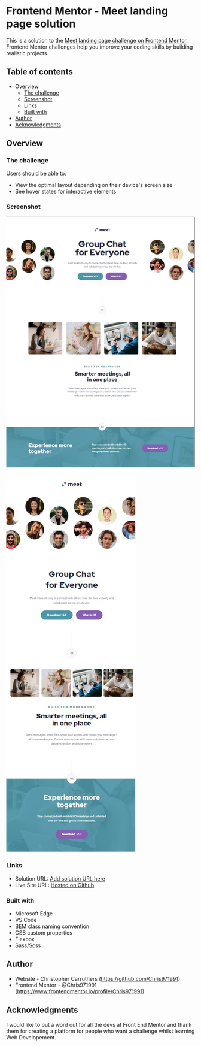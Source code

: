 # Frontend Mentor - Meet landing page solution

This is a solution to the [Meet landing page challenge on Frontend Mentor](https://www.frontendmentor.io/challenges/meet-landing-page-rbTDS6OUR). Frontend Mentor challenges help you improve your coding skills by building realistic projects.

## Table of contents

- [Overview](#overview)
  - [The challenge](#the-challenge)
  - [Screenshot](#screenshot)
  - [Links](#links)
  - [Built with](#built-with)
- [Author](#author)
- [Acknowledgments](#acknowledgments)

## Overview

### The challenge

Users should be able to:

- View the optimal layout depending on their device's screen size
- See hover states for interactive elements

### Screenshot

![Desktop](./assets/Screenshot_1.jpg)
![Tablet/Mobile](./assets/Screenshot_2.jpg)

### Links

- Solution URL: [Add solution URL here](https://your-solution-url.com)
- Live Site URL: [Hosted on Github](https://chris971991.github.io/meet-landing-page/)

### Built with

- Microsoft Edge
- VS Code
- BEM class naming convention
- CSS custom properties
- Flexbox
- Sass/Scss

## Author

- Website - Christopher Carruthers (https://github.com/Chris971991)
- Frontend Mentor - @Chris971991 (https://www.frontendmentor.io/profile/Chris971991)

## Acknowledgments

I would like to put a word out for all the devs at Front End Mentor and thank them for creating a platform for people who want a challenge whilst learning Web Developement.
